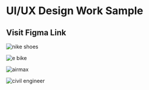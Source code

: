 # UI/UX Design Work Sample
## Visit Figma Link

![nike shoes](https://user-images.githubusercontent.com/45961823/232206134-df946bc8-186c-4956-a923-b1f7013bce92.PNG)


![e bike](https://user-images.githubusercontent.com/45961823/232206177-dc361ba8-e14d-4b4a-a3d0-054c74437262.PNG)


![airmax](https://user-images.githubusercontent.com/45961823/232206191-ca8a1190-cd59-428a-9ee4-544e2b803c86.PNG)


![civil engineer](https://user-images.githubusercontent.com/45961823/232206209-29dc3330-df7e-4926-a57d-2d8b2b8d1640.PNG)
